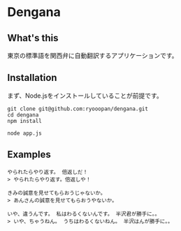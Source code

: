 Dengana
=======

## What's this

東京の標準語を関西弁に自動翻訳するアプリケーションです。


## Installation

まず、Node.jsをインストールしていることが前提です。

```
git clone git@github.com:ryooopan/dengana.git
cd dengana
npm install
```

```
node app.js
```

## Examples

```
やられたらやり返す。 倍返しだ！
> やられたらやり返す。倍返しや！

きみの誠意を見せてもらおうじゃないか。
> あんさんの誠意を見せてもらおうやないか。

いや、違うんです。 私はわるくないんです。 半沢君が勝手に。。
> いや、ちゃうねん。 うちはわるくないねん。 半沢はんが勝手に。。
```


